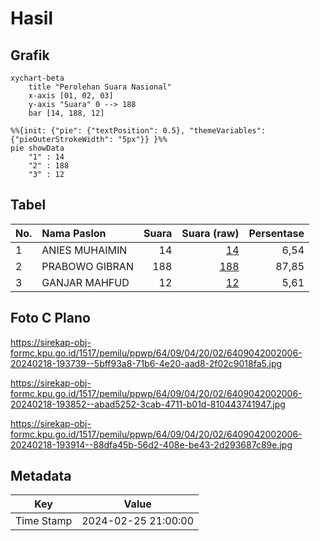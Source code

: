 # Hasil

## Grafik

```mermaid
xychart-beta
    title "Perolehan Suara Nasional"
    x-axis [01, 02, 03]
    y-axis "Suara" 0 --> 188
    bar [14, 188, 12]
```

```mermaid
%%{init: {"pie": {"textPosition": 0.5}, "themeVariables": {"pieOuterStrokeWidth": "5px"}} }%%
pie showData
    "1" : 14
    "2" : 188
    "3" : 12
```

## Tabel

| No. | Nama Paslon    | Suara | Suara (raw) | Persentase |
|:--- |:-------------- | -----:| -----------:| ----------:|
| 1   | ANIES MUHAIMIN | 14    | [14][p-1]   | 6,54       |
| 2   | PRABOWO GIBRAN | 188   | [188][p-2]  | 87,85      |
| 3   | GANJAR MAHFUD  | 12    | [12][p-3]   | 5,61       |


[p-1]: https://github.com/gigit-pemilu/pemilu-2024/blob/main/pilpres/hitung-suara/sub/64-kalimantan-timur/sub/09-penajam-paser-utara/sub/04-sepaku/sub/2002-bukit-raya/sub/006-tps/sub/paslon-1.txt
[p-2]: https://github.com/gigit-pemilu/pemilu-2024/blob/main/pilpres/hitung-suara/sub/64-kalimantan-timur/sub/09-penajam-paser-utara/sub/04-sepaku/sub/2002-bukit-raya/sub/006-tps/sub/paslon-2.txt
[p-3]: https://github.com/gigit-pemilu/pemilu-2024/blob/main/pilpres/hitung-suara/sub/64-kalimantan-timur/sub/09-penajam-paser-utara/sub/04-sepaku/sub/2002-bukit-raya/sub/006-tps/sub/paslon-3.txt

## Foto C Plano

https://sirekap-obj-formc.kpu.go.id/1517/pemilu/ppwp/64/09/04/20/02/6409042002006-20240218-193739--5bff93a8-71b6-4e20-aad8-2f02c9018fa5.jpg

https://sirekap-obj-formc.kpu.go.id/1517/pemilu/ppwp/64/09/04/20/02/6409042002006-20240218-193852--abad5252-3cab-4711-b01d-810443741947.jpg

https://sirekap-obj-formc.kpu.go.id/1517/pemilu/ppwp/64/09/04/20/02/6409042002006-20240218-193914--88dfa45b-56d2-408e-be43-2d293687c89e.jpg


## Metadata

| Key        | Value               |
| ---------- | ------------------- |
| Time Stamp | 2024-02-25 21:00:00 |



